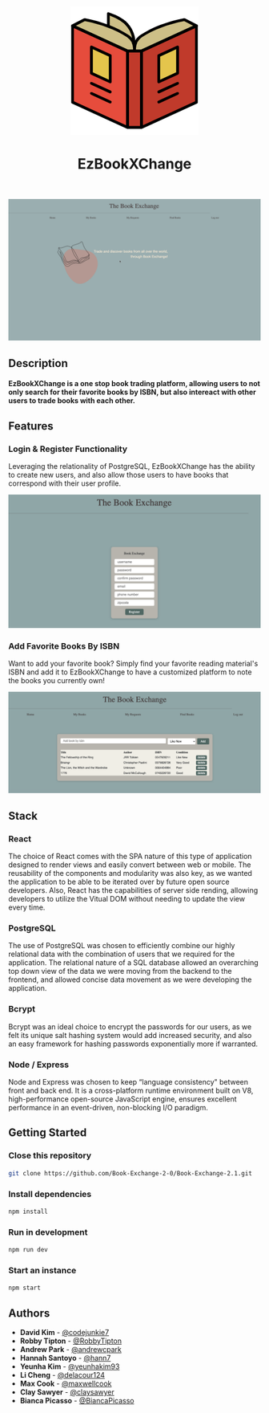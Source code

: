<h1 align="center">
  <br>
    <img src="./images/book-4986.png">
    <br>
    <br>
  EzBookXChange
    <br>
  <br>
</h1>

<p align="center">
<img src="./images/official-bookExchange.gif">
</p>

## Description
<h4><strong>EzBookXChange is a one stop book trading platform, allowing users to not only search for their favorite books by ISBN, but also intereact with other users to trade books with each other.</strong></h4>

## Features

### Login & Register Functionality
Leveraging the relationality of PostgreSQL, EzBookXChange has the ability to create new users, and also allow those users to have books that correspond with their user profile. 

<p align="center">
<img src="./images/register.png" />
</p>

### Add Favorite Books By ISBN
Want to add your favorite book? Simply find your favorite reading material's ISBN and add it to EzBookXChange to have a customized platform to note the books you currently own!

<p align="center">
<img src="./images/findingBooks.png" />
</p>

## Stack

### React
The choice of React comes with the SPA nature of this type of application designed to render views and easily convert between web or mobile. The reusability of the components and modularity was also key, as we wanted the application to be able to be iterated over by future open source developers. Also, React has the capabilities of server side rending, allowing developers to utilize the Vitual DOM without needing to update the view every time. 

### PostgreSQL
The use of PostgreSQL was chosen to efficiently combine our highly relational data with the combination of users that we required for the application. The relational nature of a SQL database allowed an overarching top down view of the data we were moving from the backend to the frontend, and allowed concise data movement as we were developing the application. 

### Bcrypt
Bcrypt was an ideal choice to encrypt the passwords for our users, as we felt its unique salt hashing system would add increased security, and also an easy framework for hashing passwords exponentially more if warranted. 

### Node / Express
Node and Express was chosen to keep “language consistency" between front and back end. It is a cross-platform runtime environment built on V8, high-performance open-source JavaScript engine, ensures excellent performance in an event-driven, non-blocking I/O paradigm.

## Getting Started
### Close this repository
```bash
git clone https://github.com/Book-Exchange-2-0/Book-Exchange-2.1.git
```

### Install dependencies
```bash
npm install
```

### Run in development
```bash
npm run dev
```

### Start an instance
```bash
npm start
```

## <b>Authors</b>

- **David Kim** - [@codejunkie7](https://github.com/codejunkie7)
- **Robby Tipton** - [@RobbyTipton](https://github.com/RobbyTipton)
- **Andrew Park** - [@andrewcpark](https://github.com/andrewcpark)
- **Hannah Santoyo** - [@hann7](https://github.com/hann7)
- **Yeunha Kim** - [@yeunhakim93](https://github.com/yeunhakim93)
- **Li Cheng** - [@delacour124](https://github.com/delacour124)
- **Max Cook** - [@maxwellcook](https://github.com/maxwellcook)
- **Clay Sawyer** - [@claysawyer](https://github.com/claysawyer)
- **Bianca Picasso** - [@BiancaPicasso](https://github.com/BiancaPicasso)


